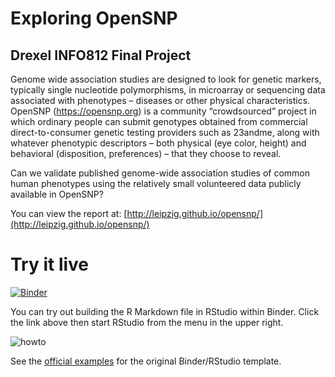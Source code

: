 # Exploring OpenSNP
## Drexel INFO812 Final Project

Genome wide association studies are designed to look for genetic markers, typically single nucleotide polymorphisms, in microarray or sequencing data associated with phenotypes – diseases or other physical characteristics. OpenSNP (https://opensnp.org) is a community “crowdsourced” project in which ordinary people can submit genotypes obtained from commercial direct-to-consumer genetic testing providers such as 23andme, along with whatever phenotypic descriptors – both physical (eye color, height) and behavioral (disposition, preferences) – that they choose to reveal.

Can we validate published genome-wide association studies of common human phenotypes using the relatively small volunteered data publicly available in OpenSNP? 

You can view the report at: [http://leipzig.github.io/opensnp/](http://leipzig.github.io/opensnp/)

# Try it live

[![Binder](https://mybinder.org/badge.svg)](https://mybinder.org/v2/gh/leipzig/opensnp/master)

You can try out building the R Markdown file in RStudio within Binder. Click the link above then start RStudio from the menu in the upper right.

![howto](https://github.com/binder-examples/dockerfile-rstudio/raw/1dd9abfee977bd3524829fce9d8f792790d5db08/rstudio_ui.png)

See the [official examples](https://github.com/binder-examples/dockerfile-rstudio) for the original Binder/RStudio template.
